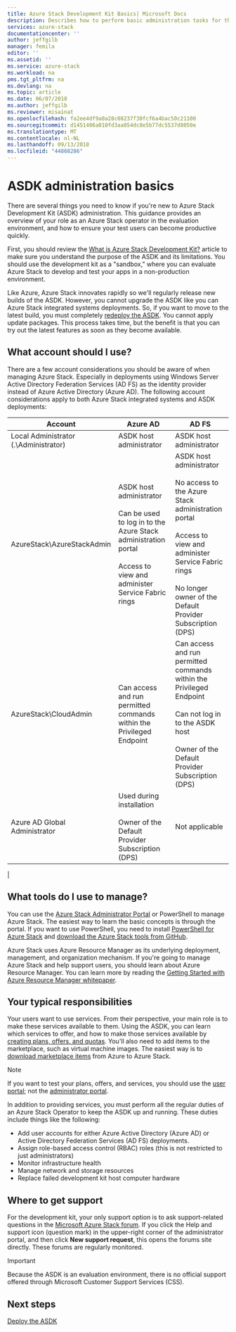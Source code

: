 ```yaml
---
title: Azure Stack Development Kit Basics| Microsoft Docs
description: Describes how to perform basic administration tasks for the Azure Stack Development Kit (ASDK).
services: azure-stack
documentationcenter: ''
author: jeffgilb
manager: femila
editor: ''
ms.assetid: ''
ms.service: azure-stack
ms.workload: na
pms.tgt_pltfrm: na
ms.devlang: na
ms.topic: article
ms.date: 06/07/2018
ms.author: jeffgilb
ms.reviewer: misainat
ms.openlocfilehash: fa2ee4df9a0a28c08237f30fcf6a4bac50c21100
ms.sourcegitcommit: d1451406a010fd3aa854dc8e5b77dc5537d8050e
ms.translationtype: MT
ms.contentlocale: nl-NL
ms.lasthandoff: 09/13/2018
ms.locfileid: "44868286"
---
```

# <a name="asdk-administration-basics"></a>ASDK administration basics 
There are several things you need to know if you're new to Azure Stack Development Kit (ASDK) administration. This guidance provides an overview of your role as an Azure Stack operator in the evaluation environment, and how to ensure your test users can become productive quickly.

First, you should review the [What is Azure Stack Development Kit?](asdk-what-is.md) article to make sure you understand the purpose of the ASDK and its limitations. You should use the development kit as a "sandbox," where you can evaluate Azure Stack to develop and test your apps in a non-production environment. 

Like Azure, Azure Stack innovates rapidly so we'll regularly release new builds of the ASDK. However, you cannot upgrade the ASDK like you can Azure Stack integrated systems deployments. So, if you want to move to the latest build, you must completely [redeploy the ASDK](asdk-redeploy.md). You cannot apply update packages. This process takes time, but the benefit is that you can try out the latest features as soon as they become available. 

## <a name="what-account-should-i-use"></a>What account should I use?
There are a few account considerations you should be aware of when managing Azure Stack. Especially in deployments using Windows Server Active Directory Federation Services (AD FS) as the identity provider instead of Azure Active Directory (Azure AD). The following account considerations apply to both Azure Stack integrated systems and ASDK deployments:

|Account|Azure AD|AD FS|
|-----|-----|-----|
|Local Administrator (.\Administrator)|ASDK host administrator|ASDK host administrator|
|AzureStack\AzureStackAdmin|ASDK host administrator<br><br>Can be used to log in to the Azure Stack administration portal<br><br>Access to view and administer Service Fabric rings|ASDK host administrator<br><br>No access to the Azure Stack administration portal<br><br>Access to view and administer Service Fabric rings<br><br>No longer owner of the Default Provider Subscription (DPS)|
|AzureStack\CloudAdmin|Can access and run permitted commands within the Privileged Endpoint|Can access and run permitted commands within the Privileged Endpoint<br><br>Can not log in to the ASDK host<br><br>Owner of the Default Provider Subscription (DPS)|
|Azure AD Global Administrator|Used during installation<br><br>Owner of the Default Provider Subscription (DPS)|Not applicable|
|

## <a name="what-tools-do-i-use-to-manage"></a>What tools do I use to manage?
You can use the [Azure Stack Administrator Portal](https://adminportal.local.azurestack.external) or PowerShell to manage Azure Stack. The easiest way to learn the basic concepts is through the portal. If you want to use PowerShell, you need to install [PowerShell for Azure Stack](asdk-post-deploy.md#install-azure-stack-powershell) and [download the Azure Stack tools from GitHub](asdk-post-deploy.md#download-the-azure-stack-tools).

Azure Stack uses Azure Resource Manager as its underlying deployment, management, and organization mechanism. If you're going to manage Azure Stack and help support users, you should learn about Azure Resource Manager. You can learn more by reading the [Getting Started with Azure Resource Manager whitepaper](http://download.microsoft.com/download/E/A/4/EA4017B5-F2ED-449A-897E-BD92E42479CE/Getting_Started_With_Azure_Resource_Manager_white_paper_EN_US.pdf).

## <a name="your-typical-responsibilities"></a>Your typical responsibilities
Your users want to use services. From their perspective, your main role is to make these services available to them. Using the ASDK, you can learn which services to offer, and how to make those services available by [creating plans, offers, and quotas](asdk-offer-services.md). You'll also need to add items to the marketplace, such as virtual machine images. The easiest way is to [download marketplace items](asdk-marketplace-item.md) from Azure to Azure Stack.

> [!NOTE]
> If you want to test your plans, offers, and services, you should use the [user portal](https://portal.local.azurestack.external); not the [administrator portal](https://adminportal.local.azurestack.external).

In addition to providing services, you must perform all the regular duties of an Azure Stack Operator to keep the ASDK up and running. These duties include things like the following:
- Add user accounts for either Azure Active Directory (Azure AD) or Active Directory Federation Services (AD FS) deployments.
- Assign role-based access control (RBAC) roles (this is not restricted to just administrators)
- Monitor infrastructure health
- Manage network and storage resources
- Replace failed development kit host computer hardware 

## <a name="where-to-get-support"></a>Where to get support
For the development kit, your only support option is to ask support-related questions in the [Microsoft Azure Stack forum](https://social.msdn.microsoft.com/Forums/azure/home?forum=azurestack). If you click the Help and support icon (question mark) in the upper-right corner of the administrator portal, and then click **New support request**, this opens the forums site directly. These forums are regularly monitored. 

> [!IMPORTANT]
> Because the ASDK is an evaluation environment, there is no official support offered through Microsoft Customer Support Services (CSS).

## <a name="next-steps"></a>Next steps
[Deploy the ASDK](asdk-install.md)

